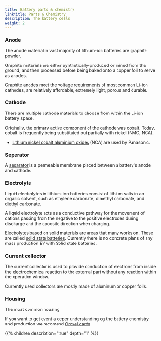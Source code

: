 ```yaml
---
title: Battery parts & chemistry
linktitle: Parts & Chemistry
description: The battery cells 
weight: 2
---
```



### Anode

The anode material in vast majority of lithium-ion batteries are graphite powder.

Graphite materials are either synthetically-produced or mined from the ground,
and then processed before being baked onto a copper foil to serve as anodes.

Graphite anodes meet the voltage requirements of most common Li-ion cathodes, are relatively affordable, extremely light, porous and durable.

### Cathode

There are multiple cathode materials to choose from within the Li-ion battery space. 

Originally, the primary active component of the cathode was cobalt. Today, cobalt is frequently being substituted out partially with nickel (NMC, NCA).

- [Lithium nickel cobalt aluminium oxides](https://en.wikipedia.org/wiki/Lithium_nickel_cobalt_aluminium_oxides) (NCA) are used by Panasonic.

### Seperator

A [separator](https://en.wikipedia.org/wiki/Separator_(electricity)) is a permeable membrane placed between a battery's anode and cathode. 

### Electrolyte

Liquid electrolytes in lithium-ion batteries consist of lithium salts in an organic solvent, such as ethylene carbonate, dimethyl carbonate, and diethyl carbonate.

A liquid electrolyte acts as a conductive pathway for the movement of cations passing from the negative to the positive electrodes during discharge and the opoosite 
direction when charging.

Electrolytes based on solid materials are areas that many works on. These are called [solid state batteries](https://en.wikipedia.org/wiki/Solid-state_battery). Currently there is no concrete plans of any mass production EV with Solid state batteries. 

### Current collector

 The current collector is used to provide conduction of electrons from inside the electrochemical reaction to the external part without any reaction within the operation window.

 Currently used collectors are mostly made of aluminum or copper foils.

### Housing

The most common housing





 If you want to get event a deper understanding og the battery chemistry and production we recomend [Orovel cards](https://www.orovel.net/orovel-cards/battery)


{{% children description="true" depth="1" %}}
